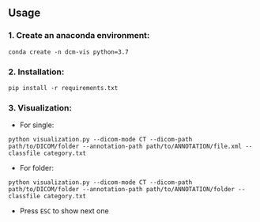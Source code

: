 ## Usage

### 1. Create an anaconda environment:

```
conda create -n dcm-vis python=3.7
```

### 2. Installation:

```
pip install -r requirements.txt
```

### 3. Visualization:

- For single: 
```
python visualization.py --dicom-mode CT --dicom-path path/to/DICOM/folder --annotation-path path/to/ANNOTATION/file.xml --classfile category.txt
```

- For folder: 
```
python visualization.py --dicom-mode CT --dicom-path path/to/DICOM/folder --annotation-path path/to/ANNOTATION/folder --classfile category.txt
```

- Press `ESC` to show next one
